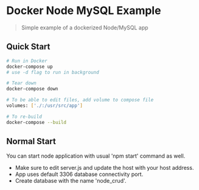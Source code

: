 # Docker Node MySQL Example

> Simple example of a dockerized Node/MySQL app

## Quick Start

```bash
# Run in Docker
docker-compose up
# use -d flag to run in background

# Tear down
docker-compose down

# To be able to edit files, add volume to compose file
volumes: ['./:/usr/src/app']

# To re-build
docker-compose --build
```
## Normal Start
You can start node application with usual 'npm start' command as well.
* Make sure to edit server.js and update the host with your host address. 
* App uses default 3306 database connectivity port.
* Create database with the name 'node_crud'.



